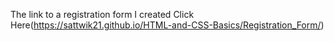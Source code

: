 The link to a registration form I created 
Click Here(https://sattwik21.github.io/HTML-and-CSS-Basics/Registration_Form/)
